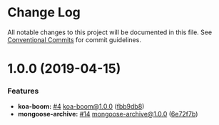 # Change Log

All notable changes to this project will be documented in this file.
See [Conventional Commits](https://conventionalcommits.org) for commit guidelines.

# 1.0.0 (2019-04-15)


### Features

* **koa-boom:** [#4](https://github.com/sigfox/javascript/issues/4) koa-boom@1.0.0 ([fbb9db8](https://github.com/sigfox/javascript/commit/fbb9db8))
* **mongoose-archive:** [#14](https://github.com/sigfox/javascript/issues/14) mongoose-archive@1.0.0 ([6e72f7b](https://github.com/sigfox/javascript/commit/6e72f7b))

